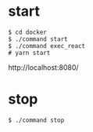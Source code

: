 # start
```
$ cd docker
$ ./command start
$ ./command exec_react
# yarn start
```
http://localhost:8080/

# stop
```
$ ./command stop
```
